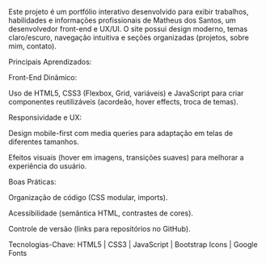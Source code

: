 Este projeto é um portfólio interativo desenvolvido para exibir trabalhos, habilidades e informações profissionais de Matheus dos Santos, um desenvolvedor front-end e UX/UI. O site possui design moderno, temas claro/escuro, navegação intuitiva e seções organizadas (projetos, sobre mim, contato).

Principais Aprendizados:

Front-End Dinâmico:

Uso de HTML5, CSS3 (Flexbox, Grid, variáveis) e JavaScript para criar componentes reutilizáveis (acordeão, hover effects, troca de temas).

Responsividade e UX:

Design mobile-first com media queries para adaptação em telas de diferentes tamanhos.

Efeitos visuais (hover em imagens, transições suaves) para melhorar a experiência do usuário.

Boas Práticas:

Organização de código (CSS modular, imports).

Acessibilidade (semântica HTML, contrastes de cores).

Controle de versão (links para repositórios no GitHub).

Tecnologias-Chave:
HTML5 | CSS3 | JavaScript | Bootstrap Icons | Google Fonts
